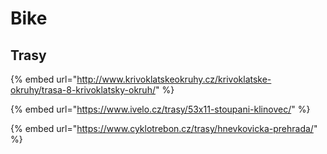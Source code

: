 # Bike

## Trasy 

{% embed url="http://www.krivoklatskeokruhy.cz/krivoklatske-okruhy/trasa-8-krivoklatsky-okruh/" %}

{% embed url="https://www.ivelo.cz/trasy/53x11-stoupani-klinovec/" %}

{% embed url="https://www.cyklotrebon.cz/trasy/hnevkovicka-prehrada/" %}





